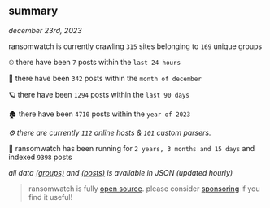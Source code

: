 
## summary
_december 23rd, 2023_

ransomwatch is currently crawling `315` sites belonging to `169` unique groups

⏲ there have been `7` posts within the `last 24 hours`

🦈 there have been `342` posts within the `month of december`

🪐 there have been `1294` posts within the `last 90 days`

🏚 there have been `4710` posts within the `year of 2023`

_⚙️ there are currently `112` online hosts & `101` custom parsers._

🦕 ransomwatch has been running for `2 years, 3 months and 15 days` and indexed `9398` posts

_all data  [(groups)](http://ransomwhat.telemetry.ltd/groups) and [(posts)](http://ransomwhat.telemetry.ltd/posts) is available in JSON (updated hourly)_

> ransomwatch is fully [open source](https://github.com/joshhighet/ransomwatch#ransomwatch--). please consider [sponsoring](https://github.com/sponsors/joshhighet) if you find it useful!
